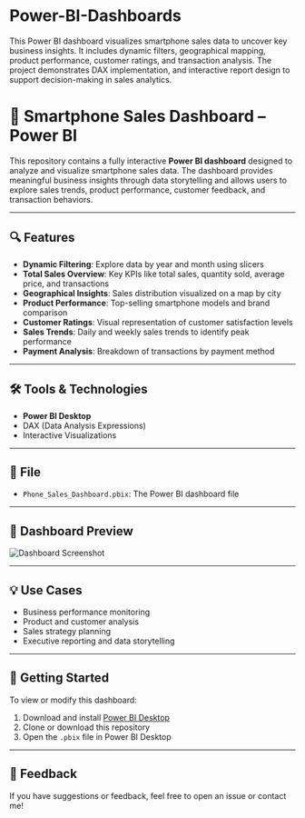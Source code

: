 # Power-BI-Dashboards
This Power BI dashboard visualizes smartphone sales data to uncover key business insights. It includes dynamic filters, geographical mapping, product performance, customer ratings, and transaction analysis. The project demonstrates DAX implementation, and interactive report design to support decision-making in sales analytics.

# 📱 Smartphone Sales Dashboard – Power BI

This repository contains a fully interactive **Power BI dashboard** designed to analyze and visualize smartphone sales data. The dashboard provides meaningful business insights through data storytelling and allows users to explore sales trends, product performance, customer feedback, and transaction behaviors.

---

## 🔍 Features

- **Dynamic Filtering**: Explore data by year and month using slicers
- **Total Sales Overview**: Key KPIs like total sales, quantity sold, average price, and transactions
- **Geographical Insights**: Sales distribution visualized on a map by city
- **Product Performance**: Top-selling smartphone models and brand comparison
- **Customer Ratings**: Visual representation of customer satisfaction levels
- **Sales Trends**: Daily and weekly sales trends to identify peak performance
- **Payment Analysis**: Breakdown of transactions by payment method

---

## 🛠️ Tools & Technologies

- **Power BI Desktop**
- DAX (Data Analysis Expressions)
- Interactive Visualizations

---

## 📂 File

- `Phone_Sales_Dashboard.pbix`: The Power BI dashboard file

---

## 📸 Dashboard Preview

![Dashboard Screenshot]([cdd56524-5b40-4098-98c5-ccfe0cfb5888.png](https://github.com/BacardiShubham/Power-BI-Dashboards/blob/main/Smartphone%20Sales%20Preview.png))

---

## 💡 Use Cases

- Business performance monitoring  
- Product and customer analysis  
- Sales strategy planning  
- Executive reporting and data storytelling

---

## 📌 Getting Started

To view or modify this dashboard:
1. Download and install [Power BI Desktop](https://powerbi.microsoft.com/desktop/)
2. Clone or download this repository
3. Open the `.pbix` file in Power BI Desktop


---

## 🙌 Feedback

If you have suggestions or feedback, feel free to open an issue or contact me!

